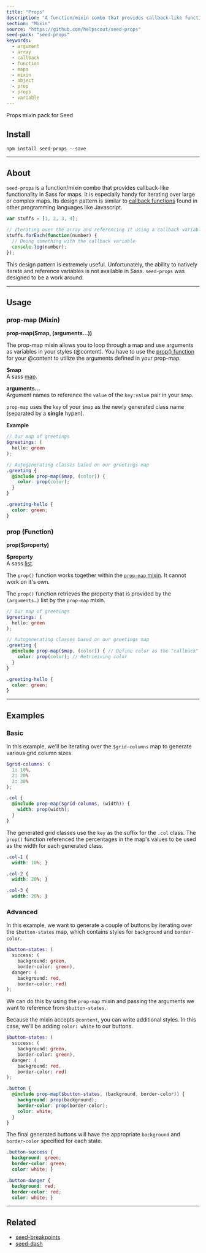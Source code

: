 ```yaml
---
title: "Props"
description: "A function/mixin combo that provides callback-like functionality with Sass maps."
section: "Mixin"
source: "https://github.com/helpscout/seed-props"
seed-pack: "seed-props"
keywords:
  - argument
  - array
  - callback
  - function
  - maps
  - mixin
  - object
  - prop
  - props
  - variable
---
```


Props mixin pack for Seed


## Install

```
npm install seed-props --save
```

---


## About

`seed-props` is a function/mixin combo that provides callback-like functionality in Sass for maps. It is especially handy for iterating over large or complex maps.
Its design pattern is similar to [callback functions](https://en.wikipedia.org/wiki/Callback_(computer_programming)) found in other programming languages like Javascript.

```example.js
var stuffs = [1, 2, 3, 4];

// Iterating over the array and referencing it using a callback variable
stuffs.forEach(function(number) {
  // Doing something with the callback variable
  console.log(number);
});
```

This design pattern is extremely useful. Unfortunately, the ability to natively iterate and reference variables is not available in Sass. `seed-props` was designed to be a work around.


---

## Usage

### prop-map (Mixin)

**prop-map($map, (arguments…))**

The prop-map mixin allows you to loop through a map and use arguments as variables in your styles (@content).
You have to use the [prop() function](#prop-function) for your @content to utilize the arguments defined in your prop-map.

**$map**<br>
A sass [map](http://sass-lang.com/documentation/file.SASS_REFERENCE.html#maps).

**arguments…**<br>
Argument names to reference the `value` of the `key:value` pair in your `$map`.


`prop-map` uses the `key` of your `$map` as the newly generated class name (separated by a **single** hypen).

**Example**

```example.scss
// Our map of greetings
$greetings: (
  hello: green
);

// Autogenerating classes based on our greetings map
.greeting {
  @include prop-map($map, (color)) {
    color: prop(color);
  }
}
```

```example.css
.greeting-hello {
  color: green;
}
```



### prop (Function)

**prop($property)**

**$property**<br>
A sass [list](http://sass-lang.com/documentation/file.SASS_REFERENCE.html#lists).

The `prop()` function works together within the [`prop-map` mixin](#prop-map-mixin). It cannot work on it's own.

The `prop()` function retrieves the property that is provided by the `(arguments…)` list by the `prop-map` mixin.

```example.scss
// Our map of greetings
$greetings: (
  hello: green
);

// Autogenerating classes based on our greetings map
.greeting {
  @include prop-map($map, (color)) { // Define color as the "callback" variable
    color: prop(color); // Retrieiving color
  }
}
```

```example.css
.greeting-hello {
  color: green;
}
```



---



## Examples


### Basic

In this example, we'll be iterating over the `$grid-columns` map to generate various grid column sizes.

```example.scss
$grid-columns: (
  1: 10%,
  2: 20%
  3: 30%
);

.col {
  @include prop-map($grid-columns, (width)) {
    width: prop(width);
  }
}
```

The generated grid classes use the `key` as the suffix for the `.col` class. The `prop()` function referenced the percentages in the map's values to be used as the width for each generated class.

```example.css
.col-1 {
  width: 10%; }

.col-2 {
  width: 20%; }

.col-3 {
  width: 20%; }
```



### Advanced

In this example, we want to generate a couple of buttons by iterating over the `$button-states` map, which contains styles for `background` and `border-color`.

```example.scss
$button-states: (
  success: (
    background: green,
    border-color: green),
  danger: (
    background: red,
    border-color: red)
);
```

We can do this by using the `prop-map` mixin and passing the arguments we want to reference from `$button-states`.

Because the mixin accepts `@content`, you can write additional styles. In this case, we'll be adding `color: white` to our buttons.

```example.scss
$button-states: (
  success: (
    background: green,
    border-color: green),
  danger: (
    background: red,
    border-color: red)
);

.button {
  @include prop-map($button-states, (background, border-color)) {
    background: prop(background);
    border-color: prop(border-color);
    color: white;
  }
}
```

The final generated buttons will have the appropriate `background` and `border-color` specified for each state.

``` example.css
.button-success {
  background: green;
  border-color: green;
  color: white; }

.button-danger {
  background: red;
  border-color: red;
  color: white; }
```



---



## Related

* [seed-breakpoints](/seed/packs/seed-breakpoints)
* [seed-dash](/seed/packs/seed-dash)
